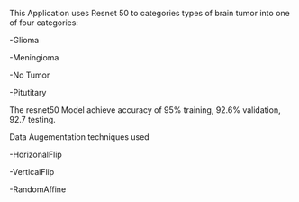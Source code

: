 This Application uses Resnet 50 to categories types of brain tumor into one of four categories:

-Glioma

-Meningioma

-No Tumor

-Pitutitary


The resnet50 Model achieve accuracy of 95% training, 92.6% validation, 92.7 testing.

Data Augementation techniques used

-HorizonalFlip

-VerticalFlip

-RandomAffine
